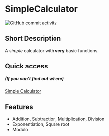# SimpleCalculator
![GitHub commit activity](https://img.shields.io/github/commit-activity/w/Bill-GD/SimpleCalculator?style=plastic)

## Short Description

A _simple_ calculator with **very** basic functions.

## Quick access

##### (If you can't find out where)

[Simple Calculator](https://bill-gd.github.io/SimpleCalculator/)

## Features

- Addition, Subtraction, Multiplication, Division
- Exponentiation, Square root
- Modulo
